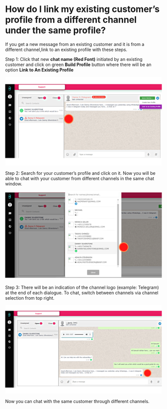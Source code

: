 # How do I link my existing customer’s profile from a different channel under the same profile?

If you get a new message from an existing customer and it is from a different channel,link to an existing profile with these steps.

Step 1: Click that new **chat name (Red Font)** initiated by an existing customer and click on green **Build Profile** button where there will be an option **Link to An Existing Profile**

![image info](../../../static/img/q6/step1.png)

Step 2: Search for your customer’s profile and click on it. Now you will be able to chat with your customer from different channels in the same chat window.

![image info](../../../static/img/q6/step2.png)

Step 3: There will be an indication of the channel logo (example: Telegram) at the end of each dialogue. To chat, switch between channels via channel selection from top right.

![image info](../../../static/img/q6/step3.png)

Now you can chat with the same customer through different channels.
